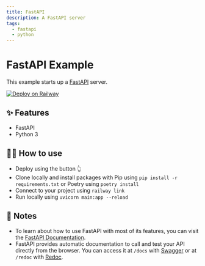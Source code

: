 ```yaml
---
title: FastAPI
description: A FastAPI server
tags:
  - fastapi
  - python
---
```


# FastAPI Example

This example starts up a [FastAPI](https://fastapi.tiangolo.com/) server.

[![Deploy on Railway](https://railway.app/button.svg)](https://railway.app/new/template/h-Mk3g)
## ✨ Features

- FastAPI
- Python 3

## 💁‍♀️ How to use

- Deploy using the button 👆
- Clone locally and install packages with Pip using `pip install -r requirements.txt` or Poetry using `poetry install`
- Connect to your project using `railway link`
- Run locally using `uvicorn main:app --reload`

## 📝 Notes

- To learn about how to use FastAPI with most of its features, you can visit the [FastAPI Documentation](https://fastapi.tiangolo.com/tutorial/).
- FastAPI provides automatic documentation to call and test your API directly from the browser. You can access it at `/docs` with [Swagger](https://github.com/swagger-api/swagger-ui) or at `/redoc` with [Redoc](https://github.com/Rebilly/ReDoc).